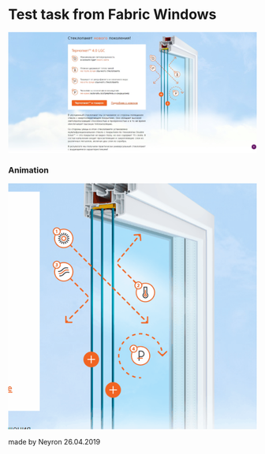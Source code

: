 # Test task from Fabric Windows
![](https://github.com/neyron163/test-fabric-windows/blob/master/dekstop.jpg)

### Animation
![](https://github.com/neyron163/test-fabric-windows/blob/master/animation.gif)

made by Neyron 26.04.2019